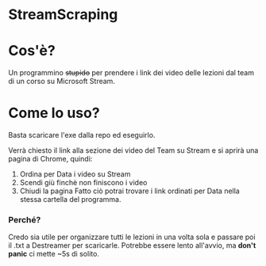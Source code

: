 # StreamScraping

# Cos'è?

Un programmino ~~stupido~~ per prendere i link dei video delle lezioni dal team di un corso su Microsoft Stream.

# Come lo uso?

Basta scaricare l'exe dalla repo ed eseguirlo. 

Verrà chiesto il link alla sezione dei video del Team su Stream e si aprirà una pagina di Chrome, quindi:
 1. Ordina per Data i video su Stream
 2. Scendi giù finchè non finiscono i video
 3. Chiudi la pagina
Fatto ciò potrai trovare i link ordinati per Data nella stessa cartella del programma.

### Perché?
Credo sia utile per organizzare tutti le lezioni in una volta sola e passare poi il .txt a Destreamer per scaricarle.
Potrebbe essere lento all'avvio, ma __don't panic__ ci mette ~5s di solito.